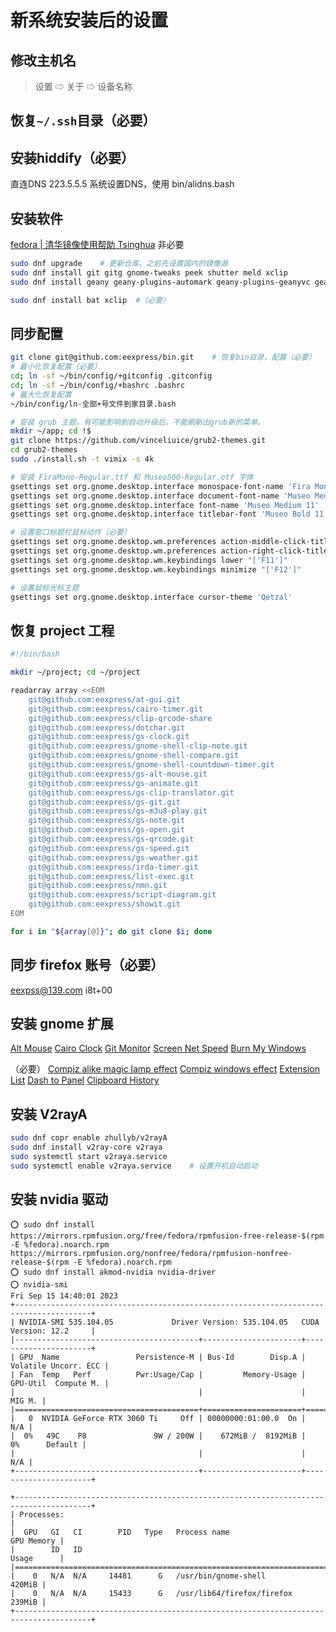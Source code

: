 # 新系统安装后的设置

## 修改主机名

> 设置 ⇨ 关于 ⇨ 设备名称

## 恢复`~/.ssh`目录（必要）

## 安装hiddify（必要）
直连DNS 223.5.5.5
系统设置DNS，使用 bin/alidns.bash

## 安装软件

[fedora | 清华镜像使用帮助 Tsinghua](https://mirrors.tuna.tsinghua.edu.cn/help/fedora/) 非必要

```bash
sudo dnf upgrade    # 更新仓库，之前先设置国内的镜像源
sudo dnf install git gitg gnome-tweaks peek shutter meld xclip
sudo dnf install geany geany-plugins-automark geany-plugins-geanyvc geany-plugins-git-changebar geany-plugins-autoclose

sudo dnf install bat xclip  #（必要）
```

## 同步配置

```bash
git clone git@github.com:eexpress/bin.git    # 恢复bin目录，配置（必要）
# 最小化恢复配置（必要）
cd; ln -sf ~/bin/config/+gitconfig .gitconfig
cd; ln -sf ~/bin/config/+bashrc .bashrc
# 最大化恢复配置
~/bin/config/ln-全部+号文件到家目录.bash

# 安装 grub 主题。有可能影响到自动升级后，不能刷新出grub新的菜单。
mkdir ~/app; cd !$
git clone https://github.com/vinceliuice/grub2-themes.git
cd grub2-themes
sudo ./install.sh -t vimix -s 4k

# 安装 FiraMono-Regular.ttf 和 Museo500-Regular.otf 字体
gsettings set org.gnome.desktop.interface monospace-font-name 'Fira Mono 12'
gsettings set org.gnome.desktop.interface document-font-name 'Museo Medium 12'
gsettings set org.gnome.desktop.interface font-name 'Museo Medium 11'
gsettings set org.gnome.desktop.interface titlebar-font 'Museo Bold 11'

# 设置窗口标题栏鼠标动作（必要）
gsettings set org.gnome.desktop.wm.preferences action-middle-click-titlebar 'lower'
gsettings set org.gnome.desktop.wm.preferences action-right-click-titlebar 'minimize'
gsettings set org.gnome.desktop.wm.keybindings lower "['F11']"
gsettings set org.gnome.desktop.wm.keybindings minimize "['F12']"

# 设置鼠标光标主题
gsettings set org.gnome.desktop.interface cursor-theme 'Qetzal'
```

## 恢复 project 工程

```bash
#!/bin/bash

mkdir ~/project; cd ~/project

readarray array <<EOM
    git@github.com:eexpress/at-gui.git
    git@github.com:eexpress/cairo-timer.git
    git@github.com:eexpress/clip-qrcode-share
    git@github.com:eexpress/dotchar.git
    git@github.com:eexpress/gs-clock.git
    git@github.com:eexpress/gnome-shell-clip-note.git
    git@github.com:eexpress/gnome-shell-compare.git
    git@github.com:eexpress/gnome-shell-countdown-timer.git
    git@github.com:eexpress/gs-alt-mouse.git
    git@github.com:eexpress/gs-animate.git
    git@github.com:eexpress/gs-clip-translator.git
    git@github.com:eexpress/gs-git.git
    git@github.com:eexpress/gs-m3u8-play.git
    git@github.com:eexpress/gs-note.git
    git@github.com:eexpress/gs-open.git
    git@github.com:eexpress/gs-qrcode.git
    git@github.com:eexpress/gs-speed.git
    git@github.com:eexpress/gs-weather.git
    git@github.com:eexpress/irda-timer.git
    git@github.com:eexpress/list-exec.git
    git@github.com:eexpress/nmn.git
    git@github.com:eexpress/script-diagram.git
    git@github.com:eexpress/showit.git
EOM

for i in "${array[@]}"; do git clone $i; done
```

## 同步 firefox 账号（必要）
eexpss@139.com i8t+00

## 安装 gnome 扩展

[Alt Mouse](https://extensions.gnome.org/extension/4786/alt-mouse/)
[Cairo Clock](https://extensions.gnome.org/extension/4809/cairo-clock/) 
[Git Monitor](https://extensions.gnome.org/extension/4925/git/)
[Screen Net Speed](https://extensions.gnome.org/extension/4901/screen-net-speed/)
[Burn My Windows](https://extensions.gnome.org/extension/4679/burn-my-windows/)

（必要）
[Compiz alike magic lamp effect](https://extensions.gnome.org/extension/3740/compiz-alike-magic-lamp-effect/)
[Compiz windows effect](https://extensions.gnome.org/extension/3210/compiz-windows-effect/) [Extension List](https://extensions.gnome.org/extension/3088/extension-list/)
[Dash to Panel](https://extensions.gnome.org/extension/1160/dash-to-panel/)
[Clipboard History](https://extensions.gnome.org/extension/4839/clipboard-history/)
## 安装 V2rayA

```bash
sudo dnf copr enable zhullyb/v2rayA
sudo dnf install v2ray-core v2raya
sudo systemctl start v2raya.service
sudo systemctl enable v2raya.service    # 设置开机自动启动
```

## 安装 nvidia 驱动

```
⭕ sudo dnf install https://mirrors.rpmfusion.org/free/fedora/rpmfusion-free-release-$(rpm -E %fedora).noarch.rpm https://mirrors.rpmfusion.org/nonfree/fedora/rpmfusion-nonfree-release-$(rpm -E %fedora).noarch.rpm
⭕ sudo dnf install akmod-nvidia nvidia-driver
⭕ nvidia-smi
Fri Sep 15 14:40:01 2023       
+---------------------------------------------------------------------------------------+
| NVIDIA-SMI 535.104.05             Driver Version: 535.104.05   CUDA Version: 12.2     |
|-----------------------------------------+----------------------+----------------------+
| GPU  Name                 Persistence-M | Bus-Id        Disp.A | Volatile Uncorr. ECC |
| Fan  Temp   Perf          Pwr:Usage/Cap |         Memory-Usage | GPU-Util  Compute M. |
|                                         |                      |               MIG M. |
|=========================================+======================+======================|
|   0  NVIDIA GeForce RTX 3060 Ti     Off | 00000000:01:00.0  On |                  N/A |
|  0%   49C    P8               9W / 200W |    672MiB /  8192MiB |      0%      Default |
|                                         |                      |                  N/A |
+-----------------------------------------+----------------------+----------------------+
                                                                                         
+---------------------------------------------------------------------------------------+
| Processes:                                                                            |
|  GPU   GI   CI        PID   Type   Process name                            GPU Memory |
|        ID   ID                                                             Usage      |
|=======================================================================================|
|    0   N/A  N/A     14481      G   /usr/bin/gnome-shell                        420MiB |
|    0   N/A  N/A     15433      G   /usr/lib64/firefox/firefox                  239MiB |
+---------------------------------------------------------------------------------------+
```
